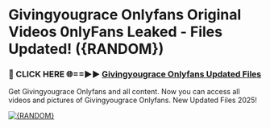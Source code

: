 # Givingyougrace Onlyfans Original Videos 0nlyFans Leaked - Files Updated! ({RANDOM})

<h3>🔴 CLICK HERE 🌐==►► <a href="https://betterlinks.top/A2PfLJ" rel="nofollow">Givingyougrace Onlyfans Updated Files</a></h3>

Get Givingyougrace Onlyfans and all content. Now you can access all videos and pictures of Givingyougrace Onlyfans. New Updated Files 2025!

[![{RANDOM}](https://i.imgur.com/ppqm5kG.gif)](https://betterlinks.top/A2PfLJ)